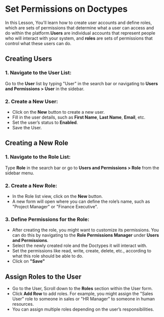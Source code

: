# Set Permissions on Doctypes 
  
In this Lesson, You'll learn how to create user accounts and define roles, which are sets of permissions that determine what a user can access and do within the platform.**Users** are individual accounts that represent people who will interact with your system, and **roles** are sets of permissions that control what these users can do.

## Creating Users

### 1. Navigate to the User List:
Go to the **User** list by typing "User" in the search bar or navigating to **Users and Permissions > User** in the sidebar.
  
### 2. Create a New User:

- Click on the **New** button to create a new user.
- Fill in the user details, such as **First Name**, **Last Name**, **Email**, etc.
- Set the user’s status to **Enabled**.
- Save the User.

## Creating a New Role

### 1. Navigate to the Role List:
   Type **Role** in the search bar or go to **Users and Permissions > Role** from the sidebar menu.
    
 ### 2. Create a New Role:
 -   In the Role list view, click on the **New** button.
-   A new form will open where you can define the role’s name, such as "Project Manager" or "Finance Executive".

### 3. Define Permissions for the Role:
-   After creating the role, you might want to customize its permissions. You can do this by navigating to the **Role Permissions Manager** under **Users and Permissions**.
-   Select the newly created role and the Doctypes it will interact with.
-   Set the permissions like read, write, create, delete, etc., according to what this role should be able to do.
- Click on **"Save"**

## Assign Roles to the User

-   Go to the User, Scroll down to the **Roles** section within the User form.
-   Click **Add Row** to add roles. For example, you might assign the "Sales User" role to someone in sales or "HR Manager" to someone in human resources.
-   You can assign multiple roles depending on the user’s responsibilities.
  


    
    
<!--stackedit_data:
eyJoaXN0b3J5IjpbLTQ0NjYzNjAwNF19
-->